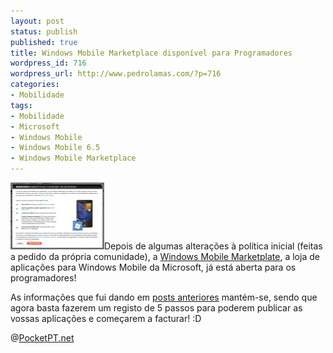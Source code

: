 ```yaml
---
layout: post
status: publish
published: true
title: Windows Mobile Marketplace disponível para Programadores
wordpress_id: 716
wordpress_url: http://www.pedrolamas.com/?p=716
categories:
- Mobilidade
tags:
- Mobilidade
- Microsoft
- Windows Mobile
- Windows Mobile 6.5
- Windows Mobile Marketplace
---
```

[![Windows Mobile Marketplace](wp-content/uploads/2009/05/windows-mobile-marketplace.jpg "Windows Mobile Marketplace")](http://developer.windowsmobile.com/marketplace.aspx)Depois de algumas alterações à política inicial (feitas a pedido da própria comunidade), a [Windows Mobile Marketplate](http://developer.windowsmobile.com/marketplace.aspx), a loja de aplicações para Windows Mobile da Microsoft, já está aberta para os programadores!

As informações que fui dando em [posts anteriores](tag/windows-mobile-marketplace/) mantém-se, sendo que agora basta fazerem um registo de 5 passos para poderem publicar as vossas aplicações e começarem a facturar! :D

@[PocketPT.net](http://www.pocketpt.net/forum/index.php?showtopic=28321)
